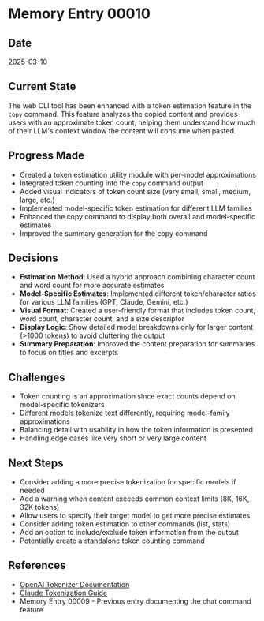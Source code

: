 # Memory Entry 00010

## Date
2025-03-10

## Current State
The web CLI tool has been enhanced with a token estimation feature in the `copy` command. This feature analyzes the copied content and provides users with an approximate token count, helping them understand how much of their LLM's context window the content will consume when pasted.

## Progress Made
- Created a token estimation utility module with per-model approximations
- Integrated token counting into the `copy` command output
- Added visual indicators of token count size (very small, small, medium, large, etc.)
- Implemented model-specific token estimation for different LLM families
- Enhanced the copy command to display both overall and model-specific estimates
- Improved the summary generation for the copy command

## Decisions
- **Estimation Method**: Used a hybrid approach combining character count and word count for more accurate estimates
- **Model-Specific Estimates**: Implemented different token/character ratios for various LLM families (GPT, Claude, Gemini, etc.)
- **Visual Format**: Created a user-friendly format that includes token count, word count, character count, and a size descriptor
- **Display Logic**: Show detailed model breakdowns only for larger content (>1000 tokens) to avoid cluttering the output
- **Summary Preparation**: Improved the content preparation for summaries to focus on titles and excerpts

## Challenges
- Token counting is an approximation since exact counts depend on model-specific tokenizers
- Different models tokenize text differently, requiring model-family approximations
- Balancing detail with usability in how the token information is presented
- Handling edge cases like very short or very large content

## Next Steps
- Consider adding a more precise tokenization for specific models if needed
- Add a warning when content exceeds common context limits (8K, 16K, 32K tokens)
- Allow users to specify their target model to get more precise estimates
- Consider adding token estimation to other commands (list, stats)
- Add an option to include/exclude token information from the output
- Potentially create a standalone token counting command

## References
- [OpenAI Tokenizer Documentation](https://platform.openai.com/tokenizer)
- [Claude Tokenization Guide](https://docs.anthropic.com/claude/docs/introduction-to-prompting)
- Memory Entry 00009 - Previous entry documenting the chat command feature 
